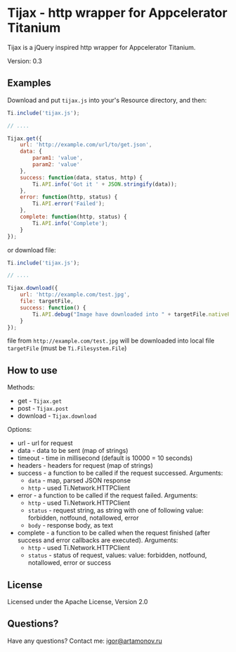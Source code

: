 Tijax - http wrapper for Appcelerator Titanium
==========================================================

Tijax is a jQuery inspired http wrapper for Appcelerator Titanium.

Version: 0.3

Examples
--------

Download and put `tijax.js` into your's Resource directory, and then:


```javascript
Ti.include('tijax.js');

// ....

Tijax.get({
    url: 'http://example.com/url/to/get.json',
    data: {
        param1: 'value',
        param2: 'value'
    },
    success: function(data, status, http) {
        Ti.API.info('Got it ' + JSON.stringify(data));
    },
    error: function(http, status) {
        Ti.API.error('Failed');
    },
    complete: function(http, status) {
        Ti.API.info('Complete');
    }
});

```

or download file:

```javascript
Ti.include('tijax.js');

// ....

Tijax.download({
    url: 'http://example.com/test.jpg',
    file: targetFile,
    success: function() {
        Ti.API.debug("Image have downloaded into " + targetFile.nativePath);
    }
});
```
file from `http://example.com/test.jpg` will be downloaded into local file `targetFile` (must be `Ti.Filesystem.File`)

How to use
----------

Methods:

 * get - `Tijax.get`
 * post - `Tijax.post`
 * download - `Tijax.download`

Options:

 * url - url for request
 * data - data to be sent (map of strings)
 * timeout - time in millisecond (default is 10000 = 10 seconds)
 * headers - headers for request (map of strings)
 * success - a function to be called if the request successed. Arguments:
   * `data` - map, parsed JSON response
   * `http` - used Ti.Network.HTTPClient
 * error - a function to be called if the request failed. Arguments:
   * `http` - used Ti.Network.HTTPClient
   * `status` - request string, as string with one of following value: forbidden, notfound, notallowed, error
   * `body` - response body, as text
 * complete - a function to be called when the request finished (after success and error callbacks are executed). Arguments:
   * `http` - used Ti.Network.HTTPClient
   * `status` - status of request, values: value: forbidden, notfound, notallowed, error or success

License
-------

Licensed under the Apache License, Version 2.0

Questions?
----------

Have any questions? Contact me: igor@artamonov.ru